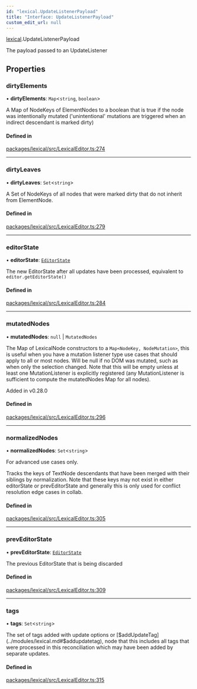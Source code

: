 ```yaml
---
id: "lexical.UpdateListenerPayload"
title: "Interface: UpdateListenerPayload"
custom_edit_url: null
---
```


[lexical](../modules/lexical.md).UpdateListenerPayload

The payload passed to an UpdateListener

## Properties

### dirtyElements

• **dirtyElements**: `Map`\<`string`, `boolean`\>

A Map of NodeKeys of ElementNodes to a boolean that is true
if the node was intentionally mutated ('unintentional' mutations
are triggered when an indirect descendant is marked dirty)

#### Defined in

[packages/lexical/src/LexicalEditor.ts:274](https://github.com/QubitPi/lexical/tree/main/packages/lexical/src/LexicalEditor.ts#L274)

___

### dirtyLeaves

• **dirtyLeaves**: `Set`\<`string`\>

A Set of NodeKeys of all nodes that were marked dirty that
do not inherit from ElementNode.

#### Defined in

[packages/lexical/src/LexicalEditor.ts:279](https://github.com/QubitPi/lexical/tree/main/packages/lexical/src/LexicalEditor.ts#L279)

___

### editorState

• **editorState**: [`EditorState`](../classes/lexical.EditorState.md)

The new EditorState after all updates have been processed,
equivalent to `editor.getEditorState()`

#### Defined in

[packages/lexical/src/LexicalEditor.ts:284](https://github.com/QubitPi/lexical/tree/main/packages/lexical/src/LexicalEditor.ts#L284)

___

### mutatedNodes

• **mutatedNodes**: ``null`` \| `MutatedNodes`

The Map of LexicalNode constructors to a `Map<NodeKey, NodeMutation>`,
this is useful when you have a mutation listener type use cases that
should apply to all or most nodes. Will be null if no DOM was mutated,
such as when only the selection changed. Note that this will be empty
unless at least one MutationListener is explicitly registered
(any MutationListener is sufficient to compute the mutatedNodes Map
for all nodes).

Added in v0.28.0

#### Defined in

[packages/lexical/src/LexicalEditor.ts:296](https://github.com/QubitPi/lexical/tree/main/packages/lexical/src/LexicalEditor.ts#L296)

___

### normalizedNodes

• **normalizedNodes**: `Set`\<`string`\>

For advanced use cases only.

Tracks the keys of TextNode descendants that have been merged
with their siblings by normalization. Note that these keys may
not exist in either editorState or prevEditorState and generally
this is only used for conflict resolution edge cases in collab.

#### Defined in

[packages/lexical/src/LexicalEditor.ts:305](https://github.com/QubitPi/lexical/tree/main/packages/lexical/src/LexicalEditor.ts#L305)

___

### prevEditorState

• **prevEditorState**: [`EditorState`](../classes/lexical.EditorState.md)

The previous EditorState that is being discarded

#### Defined in

[packages/lexical/src/LexicalEditor.ts:309](https://github.com/QubitPi/lexical/tree/main/packages/lexical/src/LexicalEditor.ts#L309)

___

### tags

• **tags**: `Set`\<`string`\>

The set of tags added with update options or [$addUpdateTag](../modules/lexical.md#$addupdatetag),
node that this includes all tags that were processed in this
reconciliation which may have been added by separate updates.

#### Defined in

[packages/lexical/src/LexicalEditor.ts:315](https://github.com/QubitPi/lexical/tree/main/packages/lexical/src/LexicalEditor.ts#L315)
